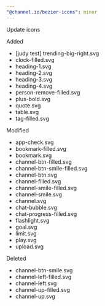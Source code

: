 ```yaml
---
"@channel.io/bezier-icons": minor
---
```


Update icons

Added

- [judy test] trending-big-right.svg
- clock-filled.svg
- heading-1.svg
- heading-2.svg
- heading-3.svg
- heading-4.svg
- person-remove-filled.svg
- plus-bold.svg
- quote.svg
- table.svg
- tag-filled.svg

Modified

- app-check.svg
- bookmark-filled.svg
- bookmark.svg
- channel-btn-filled.svg
- channel-btn-smile-filled.svg
- channel-btn.svg
- channel-filled.svg
- channel-smile-filled.svg
- channel-smile.svg
- channel.svg
- chat-bubble.svg
- chat-progress-filled.svg
- flashlight.svg
- goal.svg
- limit.svg
- play.svg
- upload.svg

Deleted

- channel-btn-smile.svg
- channel-left-filled.svg
- channel-left.svg
- channel-up-filled.svg
- channel-up.svg